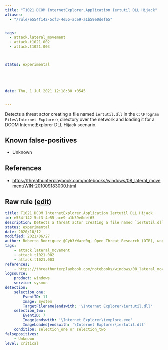 ```yaml
---
title: "T1021 DCOM InternetExplorer.Application Iertutil DLL Hijack"
aliases:
  - "/rule/e554f142-5cf3-4e55-ace9-a1b59e0def65"


tags:
  - attack.lateral_movement
  - attack.t1021.002
  - attack.t1021.003



status: experimental





date: Thu, 1 Jul 2021 12:18:30 +0545


---
```


Detects a threat actor creating a file named `iertutil.dll` in the `C:\Program Files\Internet Explorer\` directory over the network and loading it for a DCOM InternetExplorer DLL Hijack scenario.

<!--more-->


## Known false-positives

* Unknown



## References

* https://threathunterplaybook.com/notebooks/windows/08_lateral_movement/WIN-201009183000.html


## Raw rule ([edit](https://github.com/SigmaHQ/sigma/edit/master/rules/windows/sysmon/sysmon_dcom_iertutil_dll_hijack.yml))
```yaml
title: T1021 DCOM InternetExplorer.Application Iertutil DLL Hijack
id: e554f142-5cf3-4e55-ace9-a1b59e0def65
description: Detects a threat actor creating a file named `iertutil.dll` in the `C:\Program Files\Internet Explorer\` directory over the network and loading it for a DCOM InternetExplorer DLL Hijack scenario.
status: experimental
date: 2020/10/12
modified: 2021/06/27
author: Roberto Rodriguez @Cyb3rWard0g, Open Threat Research (OTR), wagga
tags:
    - attack.lateral_movement
    - attack.t1021.002
    - attack.t1021.003
references:
    - https://threathunterplaybook.com/notebooks/windows/08_lateral_movement/WIN-201009183000.html
logsource:
    product: windows
    service: sysmon
detection:
    selection_one: 
        EventID: 11
        Image: System
        TargetFilename|endswith: '\Internet Explorer\iertutil.dll'
    selection_two: 
        EventID: 7
        Image|endswith: '\Internet Explorer\iexplore.exe'
        ImageLoaded|endswith: '\Internet Explorer\iertutil.dll'
    condition: selection_one or selection_two
falsepositives:
    - Unknown
level: critical
```
